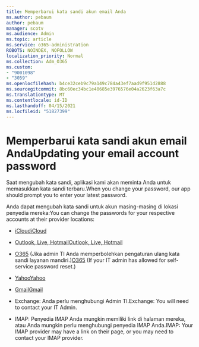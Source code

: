 ```yaml
---
title: Memperbarui kata sandi akun email Anda
ms.author: pebaum
author: pebaum
manager: scotv
ms.audience: Admin
ms.topic: article
ms.service: o365-administration
ROBOTS: NOINDEX, NOFOLLOW
localization_priority: Normal
ms.collection: Adm_O365
ms.custom:
- "9001098"
- "3059"
ms.openlocfilehash: b4ce32ceb9c79a149c784a43ef7aad9f951d2888
ms.sourcegitcommit: 8bc60ec34bc1e40685e3976576e04a2623f63a7c
ms.translationtype: MT
ms.contentlocale: id-ID
ms.lasthandoff: 04/15/2021
ms.locfileid: "51827399"
---
```

# <a name="updating-your-email-account-password"></a><span data-ttu-id="cb233-102">Memperbarui kata sandi akun email Anda</span><span class="sxs-lookup"><span data-stu-id="cb233-102">Updating your email account password</span></span>

<span data-ttu-id="cb233-103">Saat mengubah kata sandi, aplikasi kami akan meminta Anda untuk memasukkan kata sandi terbaru.</span><span class="sxs-lookup"><span data-stu-id="cb233-103">When you change your password, our app should prompt you to enter your latest password.</span></span>

<span data-ttu-id="cb233-104">Anda dapat mengubah kata sandi untuk akun masing-masing di lokasi penyedia mereka:</span><span class="sxs-lookup"><span data-stu-id="cb233-104">You can change the passwords for your respective accounts at their provider locations:</span></span>

- [<span data-ttu-id="cb233-105">iCloud</span><span class="sxs-lookup"><span data-stu-id="cb233-105">iCloud</span></span>](https://support.apple.com/HT201487)

- [<span data-ttu-id="cb233-106">Outlook, Live, Hotmail</span><span class="sxs-lookup"><span data-stu-id="cb233-106">Outlook, Live, Hotmail</span></span>](https://account.live.com/password/reset)

- <span data-ttu-id="cb233-107">[O365](https://passwordreset.microsoftonline.com) (Jika admin TI Anda memperbolehkan pengaturan ulang kata sandi layanan mandiri.)</span><span class="sxs-lookup"><span data-stu-id="cb233-107">[O365](https://passwordreset.microsoftonline.com) (If your IT admin has allowed for self-service password reset.)</span></span>

- [<span data-ttu-id="cb233-108">Yahoo</span><span class="sxs-lookup"><span data-stu-id="cb233-108">Yahoo</span></span>](https://login.yahoo.com/account/challenge/username?done=https%3A%2F%2Fwww.yahoo.com%2F&authMechanism=secondary&chllngnm=base&sessionIndex=QQ--)

- [<span data-ttu-id="cb233-109">Gmail</span><span class="sxs-lookup"><span data-stu-id="cb233-109">Gmail</span></span>](https://support.google.com/mail/answer/41078?co=GENIE.Platform%3DDesktop&hl=en)

- <span data-ttu-id="cb233-110">Exchange: Anda perlu menghubungi Admin TI.</span><span class="sxs-lookup"><span data-stu-id="cb233-110">Exchange: You will need to contact your IT Admin.</span></span>

- <span data-ttu-id="cb233-111">IMAP: Penyedia IMAP Anda mungkin memiliki link di halaman mereka, atau Anda mungkin perlu menghubungi penyedia IMAP Anda.</span><span class="sxs-lookup"><span data-stu-id="cb233-111">IMAP: Your IMAP provider may have a link on their page, or you may need to contact your IMAP provider.</span></span>